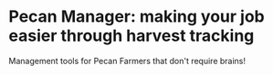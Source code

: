 # Pecan Manager: making your job easier through harvest tracking

Management tools for Pecan Farmers that don't require brains!